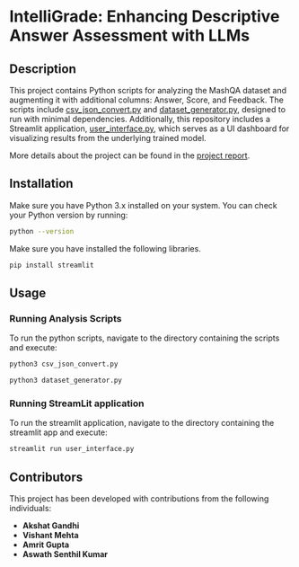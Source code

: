 # IntelliGrade: Enhancing Descriptive Answer Assessment with LLMs

## Description
This project contains Python scripts for analyzing the MashQA dataset and augmenting it with additional columns: Answer, Score, and Feedback. The scripts include [csv_json_convert.py](https://github.com/vishant-mehta/fai-project/blob/main/json_csv_convert.py) and [dataset_generator.py](https://github.com/vishant-mehta/fai-project/blob/main/dataset_generator.py), designed to run with minimal dependencies. Additionally, this repository includes a Streamlit application, [user_interface.py](https://github.com/vishant-mehta/fai-project/blob/main/user_interface.py), which serves as a UI dashboard for visualizing results from the underlying trained model.

More details about the project can be found in the [project report](https://github.com/vishant-mehta/fai-project/blob/main/FAI_Project.pdf).


## Installation
Make sure you have Python 3.x installed on your system. You can check your Python version by running:
```bash
python --version
```
Make sure you have installed the following libraries.
```bash
pip install streamlit
```

## Usage

### Running Analysis Scripts
To run the python scripts, navigate to the directory containing the scripts and execute:
```bash
python3 csv_json_convert.py
```
```bash
python3 dataset_generator.py
```

### Running StreamLit application
To run the streamlit application, navigate to the directory containing the streamlit app and execute:
```bash
streamlit run user_interface.py
```

## Contributors

This project has been developed with contributions from the following individuals:

- **Akshat Gandhi** 
- **Vishant Mehta** 
- **Amrit Gupta** 
- **Aswath Senthil Kumar**






